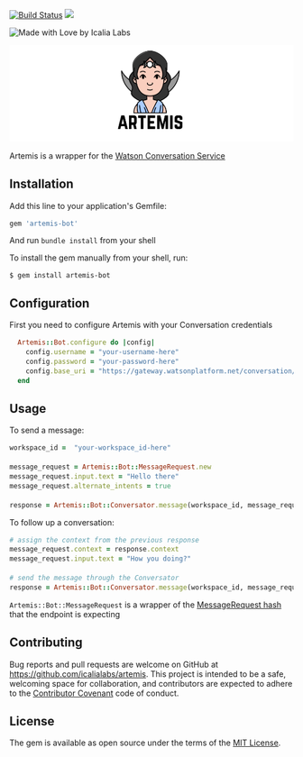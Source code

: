 [![Build Status](https://travis-ci.org/IcaliaLabs/artemis.svg?branch=master)](https://travis-ci.org/IcaliaLabs/artemis)
<a href="https://codeclimate.com/repos/582ddb758ec2e6008000009a/feed"><img src="https://codeclimate.com/repos/582ddb758ec2e6008000009a/badges/5b338f461679b2e41308/gpa.svg" /></a>

![Made with Love by Icalia Labs](https://img.shields.io/badge/With%20love%20by-Icalia%20Labs-ff3434.svg)


<div style="text-align:center">
  <img src="assets/logo.png" width="980">
</div>

Artemis is a wrapper for the [Watson Conversation Service](http://www.ibm.com/watson/developercloud/doc/conversation/)

## Installation

Add this line to your application's Gemfile:

```ruby
gem 'artemis-bot'
```

And run `bundle install` from your shell

To install the gem manually from your shell, run:

    $ gem install artemis-bot

## Configuration

First you need to configure Artemis with your Conversation credentials

```ruby
  Artemis::Bot.configure do |config|
    config.username = "your-username-here"
    config.password = "your-password-here"
    config.base_uri = "https://gateway.watsonplatform.net/conversation/api"
  end
```

## Usage

To send a message:

```ruby
workspace_id =  "your-workspace_id-here"

message_request = Artemis::Bot::MessageRequest.new
message_request.input.text = "Hello there"
message_request.alternate_intents = true

response = Artemis::Bot::Conversator.message(workspace_id, message_request)
```

To follow up a conversation:

```ruby
# assign the context from the previous response
message_request.context = response.context
message_request.input.text = "How you doing?"

# send the message through the Conversator
response = Artemis::Bot::Conversator.message(workspace_id, message_request)
```

`Artemis::Bot::MessageRequest` is a wrapper of the [MessageRequest hash](http://www.ibm.com/watson/developercloud/conversation/api/v1/?curl#send_message) that the endpoint is expecting


## Contributing

Bug reports and pull requests are welcome on GitHub at https://github.com/icalialabs/artemis. This project is intended to be a safe, welcoming space for collaboration, and contributors are expected to adhere to the [Contributor Covenant](http://contributor-covenant.org) code of conduct.


## License

The gem is available as open source under the terms of the [MIT License](http://opensource.org/licenses/MIT).
